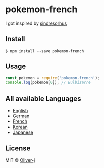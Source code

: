 # pokemon-french 
I got inspired by [sindresorhus](https://github.com/sindresorhus/pokemon)
    
## Install

```
$ npm install --save pokemon-french
```

## Usage

```js
const pokemon = require('pokemon-french');
console.log(pokemon[0]); // Bulbizarre
```

## All available Languages
- [English](https://github.com/oliver-j/pokemon-english)
- [German](https://github.com/oliver-j/pokemon-german)
- [French](https://github.com/oliver-j/pokemon-french)
- [Korean](https://github.com/oliver-j/pokemon-korean)
- [Japanese](https://github.com/oliver-j/pokemon-japanese)

## License

MIT © [Oliver-j](https://twitter.com/oliverj_net)
